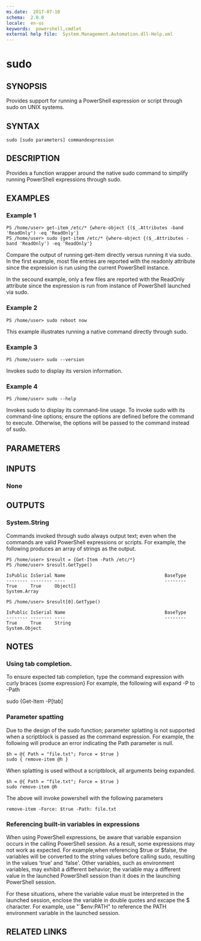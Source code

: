 ```yaml
---
ms.date:  2017-07-10
schema:  2.0.0
locale:  en-us
keywords:  powershell,cmdlet
external help file:  System.Management.Automation.dll-Help.xml
---
```


# sudo

## SYNOPSIS
Provides support for running a PowerShell expression or script through sudo on UNIX systems.

## SYNTAX

```
sudo [sudo parameters] commandexpression
```

## DESCRIPTION
Provides a function wrapper around the native sudo command to simplify running PowerShell expressions through sudo.

## EXAMPLES

### Example 1
```
PS /home/user> get-item /etc/* {where-object {($_.Attributes -band 'ReadOnly') -eq 'ReadOnly'}
PS /home/user> sudo {get-item /etc/* {where-object {($_.Attributes -band 'ReadOnly') -eq 'ReadOnly'}
```
Compare the output of running get-item directly versus running it via sudo.
In the first example, most file entries are reported with the readonly attribute since the expression is run using the current PowerShell instance.

In the secound example, only a few files are reported with the ReadOnly attribute since the expression is run from instance of PowerShell launched via sudo.

### Example 2
```
PS /home/user> sudo reboot now
```
This example illustrates running a native command directly through sudo.

### Example 3
```
PS /home/user> sudo --version
```
Invokes sudo to display its version information.

### Example 4
```
PS /home/user> sudo --help
```
Invokes sudo to display its command-line usage.
To invoke sudo with its command-line options; ensure the options are defined before the command to execute. Otherwise, the options will be passed to the command instead of sudo.

## PARAMETERS

## INPUTS

### None

## OUTPUTS

### System.String

Commands invoked through sudo always output text; even when the commands are valid PowerShell expressions or scripts. For example, the following produces an array of strings as the output.
```
PS /home/user> $result = {Get-Item -Path /etc/*}
PS /home/user> $result.GetType()

IsPublic IsSerial Name                                     BaseType
-------- -------- ----                                     --------
True     True     Object[]                                 System.Array

PS /home/user> $result[0].GetType()

IsPublic IsSerial Name                                     BaseType
-------- -------- ----                                     --------
True     True     String                                   System.Object

```

## NOTES

### Using tab completion.
To ensure expected tab completion, type the command expression with curly braces {some expression}
For example, the following will expand -P to -Path

sudo {Get-Item -P[tab]

### Parameter spatting
Due to the design of the sudo function; parameter splatting is not supported when a scriptblock is passed as the command expression. For example, the following will produce an error indicating the Path parameter is null.
```
$h = @{ Path = "file.txt"; Force = $true }
sudo { remove-item @h }
```

When splatting is used without a scriptblock, all arguments being expanded.
```
$h = @{ Path = "file.txt"; Force = $true }
sudo remove-item @h
```
The above will invoke powershell with the following parameters
```
remove-item -Force: $true -Path: file.txt
```

### Referencing built-in variables in expressions
When using PowerShell expressions, be aware that variable expansion occurs in the calling PowerShell session. As a result, some expressions may not work as expected.  For example,when referencing $true or $false, the variables will be converted to the string values before calling sudo, resulting in the values 'true' and 'false'.  Other variables, such as environment variables, may exhibit a different behavior; the variable may a different value in the launched  PowerShell session than it does in the launching PowerShell session.

For these situations, where the variable value must be interpreted in the launched session, enclose the variable in double quotes and excape the $ character.
For example, use "`$env:PATH" to reference the PATH environment variable in the launched session.

## RELATED LINKS

